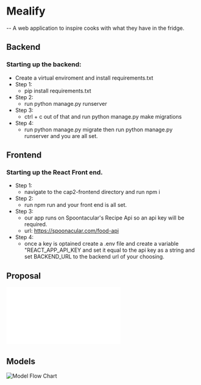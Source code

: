 # Mealify
-- A web application to inspire cooks with what they have in the fridge.

## Backend
### Starting up the backend:
- Create a virtual enviroment and  install requirements.txt
- Step 1:
    - pip install requirements.txt
- Step 2:
    - run python manage.py runserver
- Step 3:
    - ctrl + c out of that and run python manage.py make migrations
- Step 4:
    - run python manage.py migrate then run python manage.py runserver and you are all set.

## Frontend
### Starting up the React Front end.
- Step 1:
    - navigate to the cap2-frontend directory and run npm i
- Step 2:
    - run npm run and your front end is all set.
- Step 3:
    - our app runs on Spoontacular's Recipe Api so an api key will be required.
    - url: https://spoonacular.com/food-api
- Step 4:
    - once a key is optained create a .env file and create a variable "REACT_APP_API_KEY and set it equal to the api key as a string and set BACKEND_URL to the backend url of your choosing.

## Proposal
![Project Proposal](/Capstone%20Project%202%20Proposal.pdf)

## Models
![Model Flow Chart](https://drive.google.com/file/d/19MuyX2PFR9ZMUu25RU-Bu3qVIFRefTo_/view?usp=sharing)